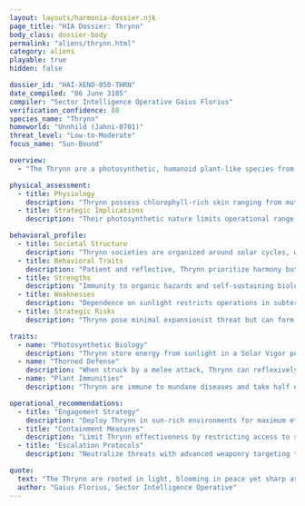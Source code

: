 ```yaml
---
layout: layouts/harmonia-dossier.njk
page_title: "HIA Dossier: Thrynn"
body_class: dossier-body
permalink: "aliens/thrynn.html"
category: aliens
playable: true
hidden: false

dossier_id: "HAI-XENO-050-THRN"
date_compiled: "06 June 3185"
compiler: "Sector Intelligence Operative Gaius Florius"
verification_confidence: 88
species_name: "Thrynn"
homeworld: "Unnhild (Jahni-0701)"
threat_level: "Low-to-Moderate"
focus_name: "Sun-Bound"

overview:
  - "The Thrynn are a photosynthetic, humanoid plant-like species from the verdant world of Unnhild, deeply attuned to sunlight and natural cycles. Their culture emphasizes peace, patience, and philosophical reflection, centered on solar rhythms and environmental harmony. Referred to as 'Thrynn' in both singular and plural, derogatory terms like 'Leaf-Hearts' or 'Glow-Weeds' are strongly discouraged, as they may provoke defensive reactions. While generally non-aggressive, Thrynn fiercely protect natural sanctuaries and sacred solar sites, demonstrating resilience in defense. Harmonia Astralis views them as valuable for ecological operations and diplomatic outreach, but their dependence on sunlight and potential for territorial zeal pose risks of localized resistance if their environments are threatened."

physical_assessment:
  - title: Physiology
    description: "Thrynn possess chlorophyll-rich skin ranging from muted green to bronze, adorned with fine, leaf-like scales along shoulders, arms, and backs. Their vine-like or petal-like hair is often braided with living fungi or blossoms, exuding a unique floral, earthy, or sweet scent. A vivid chest flower serves as a vital core, its color and shape unique to each individual, fading with age as a sign of natural decline. Thorn-like growths replace fingernails, with additional forearm thorns in some individuals. Symbiotic bioluminescent fungi create glowing patterns, varying with emotion or time of day. Thrynn rely on sunlight and hydration, becoming sluggish and dull without either, though they can consume food like humanoids."
  - title: Strategic Implications
    description: "Their photosynthetic nature limits operational range in low-light environments, but resilience to toxins and diseases makes them ideal for contaminated zones. Thorned defenses deter close-quarters threats, though vulnerability to advanced weaponry requires caution. The chest flower is a potential weak point for targeted strikes."

behavioral_profile:
  - title: Societal Structure
    description: "Thrynn societies are organized around solar cycles, with communal rituals tied to light and growth. Philosophical and ecological priorities foster cooperation, but defense of sacred sites can galvanize militant action. Their reproductive cycle, tied to floral pollination, reinforces their connection to natural systems."
  - title: Behavioral Traits
    description: "Patient and reflective, Thrynn prioritize harmony but are not pacifists, mobilizing decisively to protect natural or cultural assets. Emotional states are signaled through bioluminescent shifts, offering potential for behavioral analysis. Prolonged light deprivation induces psychological distress, impacting reliability."
  - title: Strengths
    description: "Immunity to organic hazards and self-sustaining biology make Thrynn excellent for long-term ecological or exploratory missions. Their thorned defense provides a reliable counter to melee threats, and solar-enhanced abilities enhance versatility in combat or physical tasks."
  - title: Weaknesses
    description: "Dependence on sunlight restricts operations in subterranean or void environments, with predictable penalties after 24 hours. Advanced chemical or bioweaponry negates their immunities, and their chest flower may be exploited as a critical vulnerability. Emotional transparency via bioluminescence can be used for manipulation."
  - title: Strategic Risks
    description: "Thrynn pose minimal expansionist threat but can form zealous resistance groups when sacred sites or ecosystems are endangered. Their ecological expertise could support insurgent sustainability efforts. Monitor solar-dependent colonies for signs of defensive mobilization."

traits:
  - name: "Photosynthetic Biology"
    description: "Thrynn store energy from sunlight in a Solar Vigor pool equal to their Wisdom modifier (minimum 1). After 1 hour in bright natural sunlight or high-intensity synthetic light (e.g., UV grow lamps), they gain 1 point, up to the pool’s maximum, with points refreshing daily at dawn or after a full rest in light. As an Instant action, they may spend 1 point to gain one of the following for 1 minute: +2 meters to movement speed or +2 to a physical skill check. Without sunlight for 24 hours, they lose all points and suffer a -1 penalty to all skill checks until re-exposed. After 72 hours, they gain 1 level of Exhaustion daily until restored. Thrynn do not require traditional food, subsisting on sunlight and water, though they can consume food if desired."
  - name: "Thorned Defense"
    description: "When struck by a melee attack, Thrynn can reflexively sprout thorns, dealing 1d4 piercing damage to the attacker within 1 meter (no attack roll needed). This costs 1 Solar Vigor point and can be used once per round as a reaction. The damage ignores non-TL4 armor, reflecting ancestral defenses, but is ineffective against ranged or energy attacks."
  - name: "Plant Immunities"
    description: "Thrynn are immune to mundane diseases and take half damage (rounded down) from organic toxins (e.g., venom, plant-based poisons). They gain a +2 bonus to saving throws against inhaled or chemical effects (e.g., gas grenades, pollutants). However, advanced chemical weapons (TL4+) or tailored biotoxins bypass these defenses, dealing full damage."

operational_recommendations:
  - title: "Engagement Strategy"
    description: "Deploy Thrynn in sun-rich environments for maximum efficacy, providing synthetic light sources for extended missions. Engage diplomatically by respecting their ecological values to secure cooperation and foster loyalty."
  - title: "Containment Measures"
    description: "Limit Thrynn effectiveness by restricting access to sunlight, forcing operations into low-light or subterranean environments. Deploy TL4+ chemical weapons or energy-based attacks to bypass their immunities and exploit vulnerabilities."
  - title: "Escalation Protocols"
    description: "Neutralize threats with advanced weaponry targeting the chest flower to disrupt vital functions. Avoid desecrating sacred sites to prevent escalation, as such actions may unify Thrynn communities. Target leadership to disrupt communal cohesion in conflict scenarios."

quote:
  text: "The Thrynn are rooted in light, blooming in peace yet sharp as thorns when pressed—a paradox of serenity and strength."
  author: "Gaius Florius, Sector Intelligence Operative"
---
```

